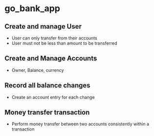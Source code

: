 # go_bank_app

## Create and manage User
-   User can only transfer from their accounts
-   User must not be less than amount to be transferred


## Create and Manage Accounts
-   Owner, Balance, currency


## Record all balance changes
- Create an account entry for each change


## Money transfer transaction
- Perform money transfer between two accounts consistently within a transaction
